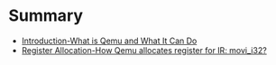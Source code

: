 # Summary

* [Introduction-What is Qemu and What It Can Do](chap1.1-what's_qemu_and_what_it_can_do.md)
* [Register Allocation-How Qemu allocates register for IR: movi_i32?](chap2.1-how_qemu-allocate_register_for_ir-movi_i32)